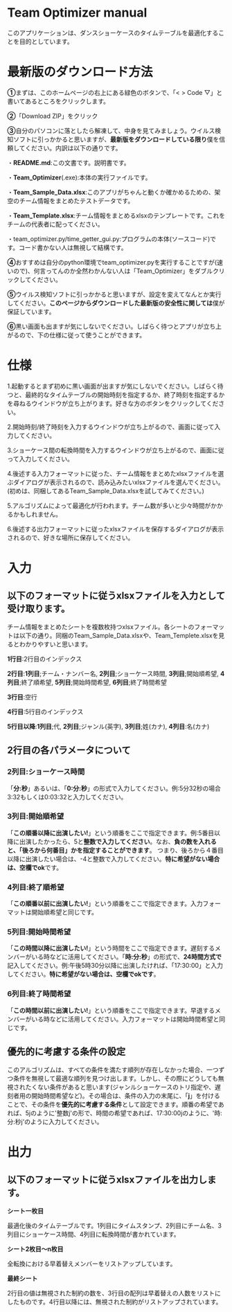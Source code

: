 # Team Optimizer manual
このアプリケーションは、ダンスショーケースのタイムテーブルを最適化することを目的としています。

# 最新版のダウンロード方法
**①**まずは、このホームページの右上にある緑色のボタンで、「< > Code ▽」と書いてあるところをクリックします。

**②**「Download ZIP」をクリック

**③**自分のパソコンに落としたら解凍して、中身を見てみましょう。ウイルス検知ソフトに引っかかると思いますが、**最新版をダウンロードしている限り**僕を信頼してください。内訳は以下の通りです。

・**README.md**:この文書です。説明書です。

・**Team_Optimizer**(.exe):本体の実行ファイルです。

・**Team_Sample_Data.xlsx**:このアプリがちゃんと動くか確かめるための、架空のチーム情報をまとめたテストデータです。

・**Team_Template.xlsx**:チーム情報をまとめるxlsxのテンプレートです。これをチームの代表者に配ってください。

・team_optimizer.py/time_getter_gui.py:プログラムの本体(ソースコード)です。コード書かない人は無視して結構です。

**④**おすすめは自分のpython環境でteam_optimizer.pyを実行することですが(速いので)、何言ってんのか全然わかんない人は「Team_Optimizer」をダブルクリックしてください。

**⑤**ウイルス検知ソフトに引っかかると思いますが、設定を変えてなんとか実行してください。**このページからダウンロードした最新版の安全性に関しては**僕が保証しています。

**⑥**黒い画面も出ますが気にしないでください。しばらく待つとアプリが立ち上がるので、下の仕様に従って使うことができます。

# 仕様
1.起動するとまず初めに黒い画面が出ますが気にしないでください。しばらく待つと、最終的なタイムテーブルの開始時刻を指定するか、終了時刻を指定するかを尋ねるウインドウが立ち上がります。好きな方のボタンをクリックしてください。

2.開始時刻/終了時刻を入力するウインドウが立ち上がるので、画面に従って入力してください。

3.ショーケース間の転換時間を入力するウインドウが立ち上がるので、画面に従って入力してください。

4.後述する入力フォーマットに従った、チーム情報をまとめたxlsxファイルを選ぶダイアログが表示されるので、読み込みたいxlsxファイルを選んでください。(初めは、同梱してあるTeam_Sample_Data.xlsxを試してみてください。)

5.アルゴリズムによって最適化が行われます。チーム数が多いと少々時間がかかるかもしれません。

6.後述する出力フォーマットに従ったxlsxファイルを保存するダイアログが表示されるので、好きな場所に保存してください。

# 入力
## 以下のフォーマットに従うxlsxファイルを入力として受け取ります。
チーム情報をまとめたシートを複数枚持つxlsxファイル。各シートのフォーマットは以下の通り。同梱のTeam_Sample_Data.xlsxや、Team_Templete.xlsxを見るとわかりやすいと思います。

**1行目**:2行目のインデックス

**2行目**:__1列目__;チーム・ナンバー名,  __2列目__;ショーケース時間,  __3列目__;開始順希望,    __4列目__;終了順希望,    __5列目__;開始時間希望,  __6列目__;終了時間希望

**3行目**:空行

**4行目**:5行目のインデックス

**5行目以降**:__1列目__;代,    __2列目__;ジャンル(英字),    __3列目__;姓(カナ),    __4列目__:名(カナ)

## 2行目の各パラメータについて
### 2列目:ショーケース時間
「**分:秒**」あるいは、「**0:分:秒**」の形式で入力してください。例:5分32秒の場合3:32もしくは0:03:32と入力してください。

### 3列目:開始順希望
「__この順番以降に出演したい!__」という順番をここで指定できます。例:5番目以降に出演したかったら、5と**整数で入力してください**。なお、**負の数を入れると、「後ろから何番目」かを指定することができます**。
つまり、後ろから４番目以降に出演したい場合は、-4と整数で入力してください。**特に希望がない場合は、空欄でok**です。

### 4列目:終了順希望
「__この順番以前に出演したい!__」という順番をここで指定できます。入力フォーマットは開始順希望と同じです。

### 5列目:開始時間希望
「__この時間以降に出演したい!__」という時間をここで指定できます。遅刻するメンバーがいる時などに活用してください。「**時:分:秒**」の形式で、**24時間方式で**記入してください。例:午後5時30分以降に出演したければ、「17:30:00」と入力してください。**特に希望がない場合は、空欄でokです**。

### 6列目:終了時間希望
「__この時間以前に出演したい!__」という順番をここで指定できます。早退するメンバーがいる時などに活用してください。入力フォーマットは開始時間希望と同じです。

## 優先的に考慮する条件の設定
このアルゴリズムは、すべての条件を満たす順列が存在しなかった場合、一つずつ条件を無視して最適な順列を見つけ出します。しかし、その際にどうしても無視されたくない条件があると思います(ジャンルショーケースのトリ指定や、遅刻者用の開始時間希望など)。その場合は、条件の入力の末尾に、「**j**」を付けることで、その条件を**優先的に考慮する条件**として設定できます。順番の希望であれば、5jのように'整数j'の形で、時間の希望であれば、17:30:00jのように、'時:分:秒j'のように入力してください。

# 出力
## 以下のフォーマットに従うxlsxファイルを出力します。
**シート一枚目**

最適化後のタイムテーブルです。1列目にタイムスタンプ、2列目にチーム名、3列目にショーケース時間、4列目に転換時間が書かれています。

**シート2枚目〜n枚目**

全転換における早着替えメンバーをリストアップしています。

**最終シート**

2行目の値は無視された制約の数を、3行目の配列は早着替えの人数をリストにしたものです。4行目以降には、無視された制約がリストアップされています。
